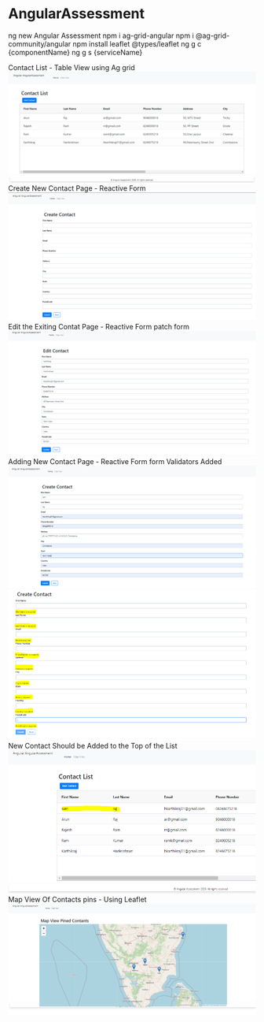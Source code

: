 # AngularAssessment
ng new Angular Assessment
npm i ag-grid-angular
npm i @ag-grid-community/angular
npm install leaflet @types/leaflet
ng g c {componentName}
ng g s {serviceName}

Contact List - Table View using Ag grid
![Alt text](https://raw.githubusercontent.com/hkarthikraj01/AngularAssessment/main/UI%20Screen%20Shots/ContactSummary.PNG)
Create New Contact Page - Reactive Form
![Alt text](https://raw.githubusercontent.com/hkarthikraj01/AngularAssessment/main/UI%20Screen%20Shots/Create%20Contact.PNG)
Edit the Exiting Contat Page - Reactive Form patch form
![Alt text](https://raw.githubusercontent.com/hkarthikraj01/AngularAssessment/main/UI%20Screen%20Shots/Edit%20Contact.PNG)
Adding New Contact Page - Reactive Form form Validators Added
![Alt text](https://raw.githubusercontent.com/hkarthikraj01/AngularAssessment/main/UI%20Screen%20Shots/adding%20new%20contact.PNG)
![Alt text](https://raw.githubusercontent.com/hkarthikraj01/AngularAssessment/main/UI%20Screen%20Shots/Add%20Input%20box%20Validators.PNG)
New Contact Should be Added to the Top of the List
![Alt text](https://raw.githubusercontent.com/hkarthikraj01/AngularAssessment/main/UI%20Screen%20Shots/new%20contact%20display%20first.PNG)
Map View Of Contacts pins - Using Leaflet
![Alt text](https://raw.githubusercontent.com/hkarthikraj01/AngularAssessment/main/UI%20Screen%20Shots/map%20view.PNG)
